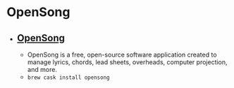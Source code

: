 # OpenSong
- [OpenSong](http://www.opensong.org/)
  - 
  - OpenSong is a free, open-source software application created to manage lyrics, chords, lead sheets, overheads, computer projection, and more.
  - `brew cask install opensong`
